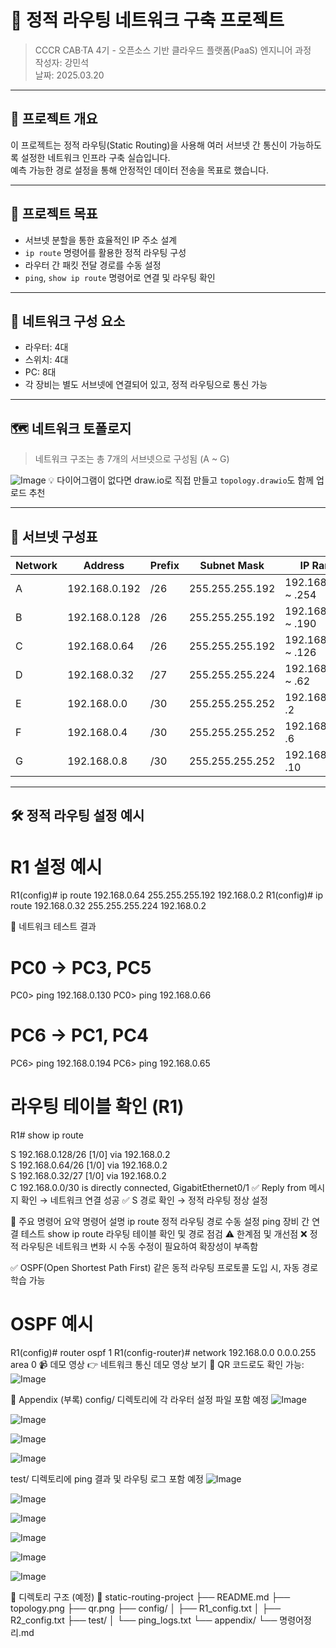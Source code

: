 # 📡 정적 라우팅 네트워크 구축 프로젝트

> CCCR CAB·TA 4기 - 오픈소스 기반 클라우드 플랫폼(PaaS) 엔지니어 과정  
> 작성자: 강민석  
> 날짜: 2025.03.20

---

## 📌 프로젝트 개요

이 프로젝트는 정적 라우팅(Static Routing)을 사용해 여러 서브넷 간 통신이 가능하도록 설정한 네트워크 인프라 구축 실습입니다.  
예측 가능한 경로 설정을 통해 안정적인 데이터 전송을 목표로 했습니다.

---

## 🎯 프로젝트 목표

- 서브넷 분할을 통한 효율적인 IP 주소 설계
- `ip route` 명령어를 활용한 정적 라우팅 구성
- 라우터 간 패킷 전달 경로를 수동 설정
- `ping`, `show ip route` 명령어로 연결 및 라우팅 확인

---

## 🧱 네트워크 구성 요소

- 라우터: 4대  
- 스위치: 4대  
- PC: 8대  
- 각 장비는 별도 서브넷에 연결되어 있고, 정적 라우팅으로 통신 가능

---

## 🗺️ 네트워크 토폴로지

> 네트워크 구조는 총 7개의 서브넷으로 구성됨 (A ~ G)

![Image](https://github.com/user-attachments/assets/bdb5a988-e74a-4a0a-83a2-1003d00d4f53)
💡 다이어그램이 없다면 draw.io로 직접 만들고 `topology.drawio`도 함께 업로드 추천

---

## 🧮 서브넷 구성표

| Network | Address        | Prefix | Subnet Mask         | IP Range              | Broadcast         |
|---------|----------------|--------|----------------------|------------------------|-------------------|
| A       | 192.168.0.192  | /26    | 255.255.255.192      | 192.168.0.193 ~ .254   | 192.168.0.255     |
| B       | 192.168.0.128  | /26    | 255.255.255.192      | 192.168.0.129 ~ .190   | 192.168.0.191     |
| C       | 192.168.0.64   | /26    | 255.255.255.192      | 192.168.0.65 ~ .126    | 192.168.0.127     |
| D       | 192.168.0.32   | /27    | 255.255.255.224      | 192.168.0.33 ~ .62     | 192.168.0.63      |
| E       | 192.168.0.0    | /30    | 255.255.255.252      | 192.168.0.1 ~ .2       | 192.168.0.3       |
| F       | 192.168.0.4    | /30    | 255.255.255.252      | 192.168.0.5 ~ .6       | 192.168.0.7       |
| G       | 192.168.0.8    | /30    | 255.255.255.252      | 192.168.0.9 ~ .10      | 192.168.0.11      |

---

## 🛠️ 정적 라우팅 설정 예시

# R1 설정 예시
R1(config)# ip route 192.168.0.64 255.255.255.192 192.168.0.2
R1(config)# ip route 192.168.0.32 255.255.255.224 192.168.0.2

🧪 네트워크 테스트 결과
# PC0 → PC3, PC5
PC0> ping 192.168.0.130
PC0> ping 192.168.0.66

# PC6 → PC1, PC4
PC6> ping 192.168.0.194
PC6> ping 192.168.0.65

# 라우팅 테이블 확인 (R1)
R1# show ip route

S 192.168.0.128/26 [1/0] via 192.168.0.2  
S 192.168.0.64/26  [1/0] via 192.168.0.2  
S 192.168.0.32/27  [1/0] via 192.168.0.2  
C 192.168.0.0/30 is directly connected, GigabitEthernet0/1
✅ Reply from 메시지 확인 → 네트워크 연결 성공
✅ S 경로 확인 → 정적 라우팅 정상 설정

🧾 주요 명령어 요약
명령어	설명
ip route	정적 라우팅 경로 수동 설정
ping	장비 간 연결 테스트
show ip route	라우팅 테이블 확인 및 경로 점검
⚠️ 한계점 및 개선점
❌ 정적 라우팅은 네트워크 변화 시 수동 수정이 필요하여 확장성이 부족함

✅ OSPF(Open Shortest Path First) 같은 동적 라우팅 프로토콜 도입 시, 자동 경로 학습 가능

# OSPF 예시
R1(config)# router ospf 1
R1(config-router)# network 192.168.0.0 0.0.0.255 area 0
📹 데모 영상
👉 네트워크 통신 데모 영상 보기
📱 QR 코드로도 확인 가능:
![Image](https://github.com/user-attachments/assets/12927108-079b-4aca-8e2c-e6532be1f633)


🧩 Appendix (부록)
config/ 디렉토리에 각 라우터 설정 파일 포함 예정
![Image](https://github.com/user-attachments/assets/f990a254-b89a-4bdb-9ca7-6dfb6d0ed62a)

![Image](https://github.com/user-attachments/assets/614f5d15-40d5-4aca-a931-21d53b3067e9)

![Image](https://github.com/user-attachments/assets/bd046c50-26ee-40c5-9bb0-5b6f4bc544a8)

![Image](https://github.com/user-attachments/assets/5dbffc47-4159-4009-a920-a393955293c8)

test/ 디렉토리에 ping 결과 및 라우팅 로그 포함 예정
![Image](https://github.com/user-attachments/assets/938d5ffa-f7a0-44f6-a419-e2cda92e7424)

![Image](https://github.com/user-attachments/assets/7fe5029f-0d67-4a24-abec-2f80bd3ea8bc)

![Image](https://github.com/user-attachments/assets/7a6bde28-4e1d-480d-8564-85aab226fa06)

![Image](https://github.com/user-attachments/assets/63c3c52b-8cde-4856-9903-02582f60bed6)

![Image](https://github.com/user-attachments/assets/4d86ff69-d4c0-48ea-992b-1b569f452e0d)

![Image](https://github.com/user-attachments/assets/c6877ed5-5518-409c-8ba4-ffdbbe6c5c29)

📁 디렉토리 구조 (예정)
📁 static-routing-project
├── README.md
├── topology.png
├── qr.png
├── config/
│   ├── R1_config.txt
│   ├── R2_config.txt
├── test/
│   └── ping_logs.txt
└── appendix/
    └── 명령어정리.md
